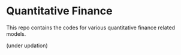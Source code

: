 # Quantitative Finance

This repo contains the codes for various quantitative finance related models. 

(under updation)
